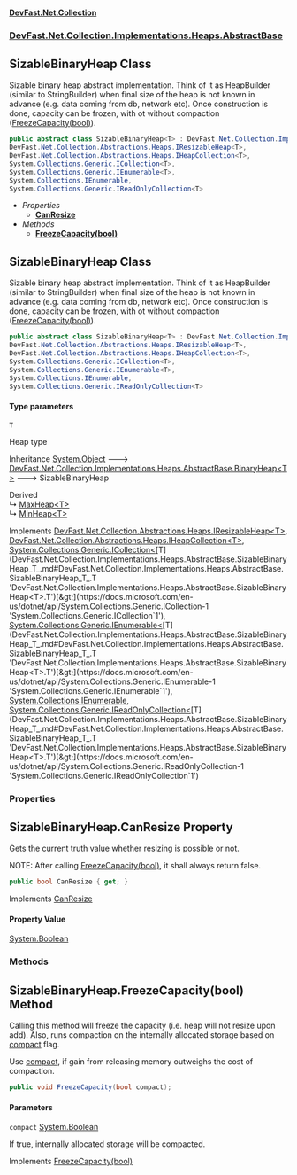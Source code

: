#### [DevFast.Net.Collection](index.md 'index')
### [DevFast.Net.Collection.Implementations.Heaps.AbstractBase](DevFast.Net.Collection.Implementations.Heaps.AbstractBase.md 'DevFast.Net.Collection.Implementations.Heaps.AbstractBase')

## SizableBinaryHeap<T> Class

Sizable binary heap abstract implementation.
Think of it as HeapBuilder (similar to StringBuilder) when
final size of the heap is not known in advance (e.g. data coming from db, network etc).
Once construction is done, capacity can be frozen, with ot without compaction ([FreezeCapacity(bool)](DevFast.Net.Collection.Implementations.Heaps.AbstractBase.SizableBinaryHeap_T_.md#DevFast.Net.Collection.Implementations.Heaps.AbstractBase.SizableBinaryHeap_T_.FreezeCapacity(bool) 'DevFast.Net.Collection.Implementations.Heaps.AbstractBase.SizableBinaryHeap<T>.FreezeCapacity(bool)')).

```csharp
public abstract class SizableBinaryHeap<T> : DevFast.Net.Collection.Implementations.Heaps.AbstractBase.BinaryHeap<T>,
DevFast.Net.Collection.Abstractions.Heaps.IResizableHeap<T>,
DevFast.Net.Collection.Abstractions.Heaps.IHeapCollection<T>,
System.Collections.Generic.ICollection<T>,
System.Collections.Generic.IEnumerable<T>,
System.Collections.IEnumerable,
System.Collections.Generic.IReadOnlyCollection<T>
```
- *Properties*
  - **[CanResize](DevFast.Net.Collection.Implementations.Heaps.AbstractBase.SizableBinaryHeap_T_.md#DevFast.Net.Collection.Implementations.Heaps.AbstractBase.SizableBinaryHeap_T_.CanResize 'DevFast.Net.Collection.Implementations.Heaps.AbstractBase.SizableBinaryHeap<T>.CanResize')**
- *Methods*
  - **[FreezeCapacity(bool)](DevFast.Net.Collection.Implementations.Heaps.AbstractBase.SizableBinaryHeap_T_.md#DevFast.Net.Collection.Implementations.Heaps.AbstractBase.SizableBinaryHeap_T_.FreezeCapacity(bool) 'DevFast.Net.Collection.Implementations.Heaps.AbstractBase.SizableBinaryHeap<T>.FreezeCapacity(bool)')**

## SizableBinaryHeap<T> Class

Sizable binary heap abstract implementation.
Think of it as HeapBuilder (similar to StringBuilder) when
final size of the heap is not known in advance (e.g. data coming from db, network etc).
Once construction is done, capacity can be frozen, with ot without compaction ([FreezeCapacity(bool)](DevFast.Net.Collection.Implementations.Heaps.AbstractBase.SizableBinaryHeap_T_.md#DevFast.Net.Collection.Implementations.Heaps.AbstractBase.SizableBinaryHeap_T_.FreezeCapacity(bool) 'DevFast.Net.Collection.Implementations.Heaps.AbstractBase.SizableBinaryHeap<T>.FreezeCapacity(bool)')).

```csharp
public abstract class SizableBinaryHeap<T> : DevFast.Net.Collection.Implementations.Heaps.AbstractBase.BinaryHeap<T>,
DevFast.Net.Collection.Abstractions.Heaps.IResizableHeap<T>,
DevFast.Net.Collection.Abstractions.Heaps.IHeapCollection<T>,
System.Collections.Generic.ICollection<T>,
System.Collections.Generic.IEnumerable<T>,
System.Collections.IEnumerable,
System.Collections.Generic.IReadOnlyCollection<T>
```
#### Type parameters

<a name='DevFast.Net.Collection.Implementations.Heaps.AbstractBase.SizableBinaryHeap_T_.T'></a>

`T`

Heap type

Inheritance [System.Object](https://docs.microsoft.com/en-us/dotnet/api/System.Object 'System.Object') &#129106; [DevFast.Net.Collection.Implementations.Heaps.AbstractBase.BinaryHeap&lt;](DevFast.Net.Collection.Implementations.Heaps.AbstractBase.BinaryHeap_T_.md 'DevFast.Net.Collection.Implementations.Heaps.AbstractBase.BinaryHeap<T>')[T](DevFast.Net.Collection.Implementations.Heaps.AbstractBase.SizableBinaryHeap_T_.md#DevFast.Net.Collection.Implementations.Heaps.AbstractBase.SizableBinaryHeap_T_.T 'DevFast.Net.Collection.Implementations.Heaps.AbstractBase.SizableBinaryHeap<T>.T')[&gt;](DevFast.Net.Collection.Implementations.Heaps.AbstractBase.BinaryHeap_T_.md 'DevFast.Net.Collection.Implementations.Heaps.AbstractBase.BinaryHeap<T>') &#129106; SizableBinaryHeap<T>

Derived  
&#8627; [MaxHeap&lt;T&gt;](DevFast.Net.Collection.Implementations.Heaps.MaxHeap_T_.md 'DevFast.Net.Collection.Implementations.Heaps.MaxHeap<T>')  
&#8627; [MinHeap&lt;T&gt;](DevFast.Net.Collection.Implementations.Heaps.MinHeap_T_.md 'DevFast.Net.Collection.Implementations.Heaps.MinHeap<T>')

Implements [DevFast.Net.Collection.Abstractions.Heaps.IResizableHeap&lt;](DevFast.Net.Collection.Abstractions.Heaps.IResizableHeap_T_.md 'DevFast.Net.Collection.Abstractions.Heaps.IResizableHeap<T>')[T](DevFast.Net.Collection.Implementations.Heaps.AbstractBase.SizableBinaryHeap_T_.md#DevFast.Net.Collection.Implementations.Heaps.AbstractBase.SizableBinaryHeap_T_.T 'DevFast.Net.Collection.Implementations.Heaps.AbstractBase.SizableBinaryHeap<T>.T')[&gt;](DevFast.Net.Collection.Abstractions.Heaps.IResizableHeap_T_.md 'DevFast.Net.Collection.Abstractions.Heaps.IResizableHeap<T>'), [DevFast.Net.Collection.Abstractions.Heaps.IHeapCollection&lt;](DevFast.Net.Collection.Abstractions.Heaps.IHeapCollection_T_.md 'DevFast.Net.Collection.Abstractions.Heaps.IHeapCollection<T>')[T](DevFast.Net.Collection.Implementations.Heaps.AbstractBase.SizableBinaryHeap_T_.md#DevFast.Net.Collection.Implementations.Heaps.AbstractBase.SizableBinaryHeap_T_.T 'DevFast.Net.Collection.Implementations.Heaps.AbstractBase.SizableBinaryHeap<T>.T')[&gt;](DevFast.Net.Collection.Abstractions.Heaps.IHeapCollection_T_.md 'DevFast.Net.Collection.Abstractions.Heaps.IHeapCollection<T>'), [System.Collections.Generic.ICollection&lt;](https://docs.microsoft.com/en-us/dotnet/api/System.Collections.Generic.ICollection-1 'System.Collections.Generic.ICollection`1')[T](DevFast.Net.Collection.Implementations.Heaps.AbstractBase.SizableBinaryHeap_T_.md#DevFast.Net.Collection.Implementations.Heaps.AbstractBase.SizableBinaryHeap_T_.T 'DevFast.Net.Collection.Implementations.Heaps.AbstractBase.SizableBinaryHeap<T>.T')[&gt;](https://docs.microsoft.com/en-us/dotnet/api/System.Collections.Generic.ICollection-1 'System.Collections.Generic.ICollection`1'), [System.Collections.Generic.IEnumerable&lt;](https://docs.microsoft.com/en-us/dotnet/api/System.Collections.Generic.IEnumerable-1 'System.Collections.Generic.IEnumerable`1')[T](DevFast.Net.Collection.Implementations.Heaps.AbstractBase.SizableBinaryHeap_T_.md#DevFast.Net.Collection.Implementations.Heaps.AbstractBase.SizableBinaryHeap_T_.T 'DevFast.Net.Collection.Implementations.Heaps.AbstractBase.SizableBinaryHeap<T>.T')[&gt;](https://docs.microsoft.com/en-us/dotnet/api/System.Collections.Generic.IEnumerable-1 'System.Collections.Generic.IEnumerable`1'), [System.Collections.IEnumerable](https://docs.microsoft.com/en-us/dotnet/api/System.Collections.IEnumerable 'System.Collections.IEnumerable'), [System.Collections.Generic.IReadOnlyCollection&lt;](https://docs.microsoft.com/en-us/dotnet/api/System.Collections.Generic.IReadOnlyCollection-1 'System.Collections.Generic.IReadOnlyCollection`1')[T](DevFast.Net.Collection.Implementations.Heaps.AbstractBase.SizableBinaryHeap_T_.md#DevFast.Net.Collection.Implementations.Heaps.AbstractBase.SizableBinaryHeap_T_.T 'DevFast.Net.Collection.Implementations.Heaps.AbstractBase.SizableBinaryHeap<T>.T')[&gt;](https://docs.microsoft.com/en-us/dotnet/api/System.Collections.Generic.IReadOnlyCollection-1 'System.Collections.Generic.IReadOnlyCollection`1')
### Properties

<a name='DevFast.Net.Collection.Implementations.Heaps.AbstractBase.SizableBinaryHeap_T_.CanResize'></a>

## SizableBinaryHeap<T>.CanResize Property

Gets the current truth value whether resizing is possible or not.

NOTE: After calling [FreezeCapacity(bool)](DevFast.Net.Collection.Abstractions.Heaps.IResizableHeap_T_.md#DevFast.Net.Collection.Abstractions.Heaps.IResizableHeap_T_.FreezeCapacity(bool) 'DevFast.Net.Collection.Abstractions.Heaps.IResizableHeap<T>.FreezeCapacity(bool)'), it shall always return false.

```csharp
public bool CanResize { get; }
```

Implements [CanResize](DevFast.Net.Collection.Abstractions.Heaps.IResizableHeap_T_.md#DevFast.Net.Collection.Abstractions.Heaps.IResizableHeap_T_.CanResize 'DevFast.Net.Collection.Abstractions.Heaps.IResizableHeap<T>.CanResize')

#### Property Value
[System.Boolean](https://docs.microsoft.com/en-us/dotnet/api/System.Boolean 'System.Boolean')
### Methods

<a name='DevFast.Net.Collection.Implementations.Heaps.AbstractBase.SizableBinaryHeap_T_.FreezeCapacity(bool)'></a>

## SizableBinaryHeap<T>.FreezeCapacity(bool) Method

Calling this method will freeze the capacity (i.e. heap will not resize upon add).
Also, runs compaction on the internally allocated storage based on [compact](DevFast.Net.Collection.Implementations.Heaps.AbstractBase.SizableBinaryHeap_T_.md#DevFast.Net.Collection.Implementations.Heaps.AbstractBase.SizableBinaryHeap_T_.FreezeCapacity(bool).compact 'DevFast.Net.Collection.Implementations.Heaps.AbstractBase.SizableBinaryHeap<T>.FreezeCapacity(bool).compact') flag.

Use [compact](DevFast.Net.Collection.Implementations.Heaps.AbstractBase.SizableBinaryHeap_T_.md#DevFast.Net.Collection.Implementations.Heaps.AbstractBase.SizableBinaryHeap_T_.FreezeCapacity(bool).compact 'DevFast.Net.Collection.Implementations.Heaps.AbstractBase.SizableBinaryHeap<T>.FreezeCapacity(bool).compact'), if gain from releasing memory outweighs the cost of compaction.

```csharp
public void FreezeCapacity(bool compact);
```
#### Parameters

<a name='DevFast.Net.Collection.Implementations.Heaps.AbstractBase.SizableBinaryHeap_T_.FreezeCapacity(bool).compact'></a>

`compact` [System.Boolean](https://docs.microsoft.com/en-us/dotnet/api/System.Boolean 'System.Boolean')

If true, internally allocated storage will be compacted.

Implements [FreezeCapacity(bool)](DevFast.Net.Collection.Abstractions.Heaps.IResizableHeap_T_.md#DevFast.Net.Collection.Abstractions.Heaps.IResizableHeap_T_.FreezeCapacity(bool) 'DevFast.Net.Collection.Abstractions.Heaps.IResizableHeap<T>.FreezeCapacity(bool)')